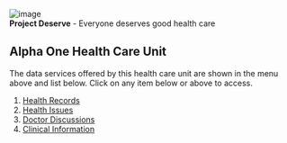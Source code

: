 ![image](https://user-images.githubusercontent.com/110731/191966461-b80f054f-0bb3-41b5-b549-10c34c46387b.png)  
**Project Deserve** - Everyone deserves good health care

## Alpha One Health Care Unit

The data services offered by this health care unit are shown in the menu above and list below. Click on any item below or above to access.
1. [Health Records](./Personal%20Health%20Records)
1. [Health Issues](https://github.com/project-deserve/clinic-alpha-one/issues)
1. [Doctor Discussions](https://github.com/project-deserve/clinic-alpha-one/discussions)
1. [Clinical Information](https://github.com/project-deserve/clinic-alpha-one/wiki)
